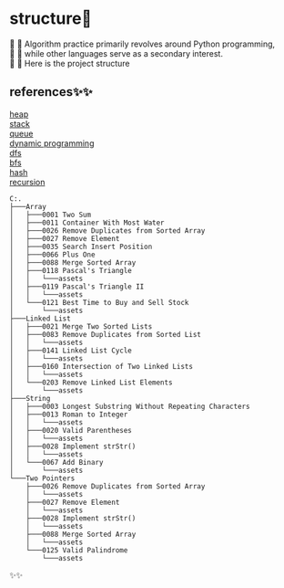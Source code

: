 # structure👋
🌱 🌱 Algorithm practice primarily revolves around Python programming,<br> 
🌱 🌱 while other languages serve as a secondary interest.<br>
🌱 🌱 Here is the project structure<br>

## references✨✨
[heap](https://www.geeksforgeeks.org/heap-data-structure/?ref=gcse)<br>
[stack](https://www.geeksforgeeks.org/stack-in-python/)<br>
[queue](https://www.geeksforgeeks.org/queue-data-structure/?ref=gcse)<br>
[dynamic programming](https://www.geeksforgeeks.org/dynamic-programming/?ref=gcse)<br>
[dfs](https://www.geeksforgeeks.org/depth-first-search-or-dfs-for-a-graph/?ref=gcse)<br>
[bfs](https://www.geeksforgeeks.org/breadth-first-search-or-bfs-for-a-graph/?ref=gcse)<br>
[hash](https://www.geeksforgeeks.org/hashing-data-structure/?ref=gcse)<br>
[recursion](https://www.geeksforgeeks.org/recursion-in-python/?ref=gcse)<br>
```
C:.                                                              
├───Array                                 
│   ├───0001 Two Sum                      
│   ├───0011 Container With Most Water
│   ├───0026 Remove Duplicates from Sorted Array
│   ├───0027 Remove Element
│   ├───0035 Search Insert Position
│   ├───0066 Plus One
│   ├───0088 Merge Sorted Array
│   ├───0118 Pascal's Triangle
│   │   └───assets
│   ├───0119 Pascal's Triangle II
│   │   └───assets
│   └───0121 Best Time to Buy and Sell Stock
│       └───assets
├───Linked List
│   ├───0021 Merge Two Sorted Lists
│   ├───0083 Remove Duplicates from Sorted List
│   │   └───assets
│   ├───0141 Linked List Cycle
│   │   └───assets
│   ├───0160 Intersection of Two Linked Lists
│   │   └───assets
│   └───0203 Remove Linked List Elements
│       └───assets
├───String
│   ├───0003 Longest Substring Without Repeating Characters
│   ├───0013 Roman to Integer
│   │   └───assets
│   ├───0020 Valid Parentheses
│   │   └───assets
│   ├───0028 Implement strStr()
│   │   └───assets
│   └───0067 Add Binary
│       └───assets
└───Two Pointers
    ├───0026 Remove Duplicates from Sorted Array
    │   └───assets
    ├───0027 Remove Element
    │   └───assets
    ├───0028 Implement strStr()
    │   └───assets
    ├───0088 Merge Sorted Array
    │   └───assets
    └───0125 Valid Palindrome
        └───assets
```
✨✨
